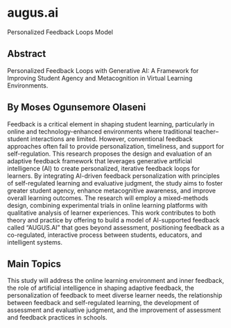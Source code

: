 # augus.ai
Personalized Feedback Loops Model
## Abstract
Personalized Feedback Loops with Generative AI: A Framework for Improving Student Agency and Metacognition in Virtual Learning Environments.
## By Moses Ogunsemore Olaseni
Feedback is a critical element in shaping student learning, particularly in online and technology-enhanced environments where traditional teacher–student interactions
are limited. However, conventional feedback approaches often fail to provide personalization, timeliness, and support for self-regulation. This research proposes the design
and evaluation of an adaptive feedback framework that leverages generative artificial intelligence (AI) to create personalized, iterative feedback loops for learners. By integrating
AI-driven feedback personalization with principles of self-regulated learning and evaluative judgment, the study aims to foster greater student agency, enhance metacognitive awareness, 
and improve overall learning outcomes. The research will employ a mixed-methods design, combining experimental trials in online learning platforms with qualitative analysis of learner
experiences. This work contributes to both theory and practice by offering to build a model of AI-supported feedback called “AUGUS.AI” that goes beyond assessment, positioning feedback
as a co-regulated, interactive process between students, educators, and intelligent systems.

## Main Topics
This study will address the online learning environment and inner feedback, the role of artificial intelligence in shaping adaptive feedback, the personalization of feedback to meet 
diverse learner needs, the relationship between feedback and self-regulated learning, the development of assessment and evaluative judgment, and the improvement of assessment and feedback
practices in schools.


